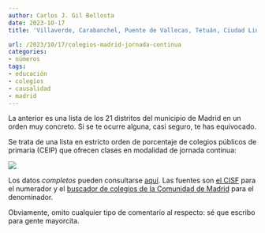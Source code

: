 ```yaml
---
author: Carlos J. Gil Bellosta
date: 2023-10-17
title: 'Villaverde, Carabanchel, Puente de Vallecas, Tetuán, Ciudad Lineal, Usera, Villa de Vallecas, Latina, San Blas-Canillejas, Hortaleza, Moratalaz, Vicálvaro, Retiro, Fuencarral-El Pardo, Arganzuela, Moncloa-Aravaca, Chamartín, Barajas, Centro, Chamberí, Salamanca'

url: /2023/10/17/colegios-madrid-jornada-continua
categories:
- números
tags:
- educación
- colegios
- causalidad
- madrid
---
```


La anterior es una lista de los 21 distritos del municipio de Madrid en un orden muy concreto. Si se te ocurre alguna, casi seguro, te has equivocado.

Se trata de una lista en estricto orden de porcentaje de colegios públicos de primaria (CEIP) que ofrecen clases en modalidad de jornada continua:

![](/wp-uploads/2023/colegios_jornada_continua_madrid_2023.png#center)

Los datos _completos_ pueden consultarse
[aquí](https://docs.google.com/spreadsheets/d/1fl2vDRt2a7NFPcapTO1VJ2w5g8fecsM4xbOapppvU2g/edit?usp=sharing). Las fuentes son
[el CISF](https://www.csif.es/sites/default/files/field/file/CENTROS%20JORNADA%20CONTINUA%202022-2023.pdf)
para el numerador y el
[buscador de colegios de la Comunidad de Madrid](https://gestiona.comunidad.madrid/wpad_pub/run/j/BusquedaSencilla.icm?tipoBusqueda=PROX)
para el denominador.

Obviamente, omito cualquier tipo de comentario al respecto: sé que escribo para gente mayorcita.


